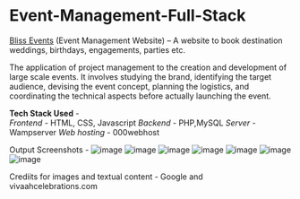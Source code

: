 # Event-Management-Full-Stack
[Bliss Events](https://blissevent.000webhostapp.com/) (Event Management Website) – A website to book destination weddings, birthdays, engagements, parties etc.

The application of project management to the creation and development of large scale events. It involves studying the brand, identifying the target audience, devising the event concept, planning the logistics, and coordinating the technical aspects before actually launching the event.

__Tech Stack Used__ -  
*Frontend* - HTML, CSS, Javascript
*Backend* - PHP,MySQL
*Server* - Wampserver 
*Web hosting* - 000webhost  

Output Screenshots - 
![image](https://user-images.githubusercontent.com/60417905/212525310-529adc61-f5d6-42bc-8ee1-0d8a4df2d1bc.png)
![image](https://user-images.githubusercontent.com/60417905/212525312-63bcc89d-1a1c-4c0e-903a-07b50efd8550.png)
![image](https://user-images.githubusercontent.com/60417905/212525322-53b4e900-65c5-4073-8991-bc8a4b98e51c.png)
![image](https://user-images.githubusercontent.com/60417905/212525326-9bf019cf-a045-4b33-9128-1ea22214520d.png)
![image](https://user-images.githubusercontent.com/60417905/212525332-82da6813-876d-466e-8a24-f81b8afc3b63.png)
![image](https://user-images.githubusercontent.com/60417905/212525350-acb575f6-eb9b-4e1c-bb88-7b1cfecdb385.png)
![image](https://user-images.githubusercontent.com/60417905/212525354-59805353-03ec-4c26-9353-9b93d92314fa.png)

Crediits for images and textual content - Google and vivaahcelebrations.com
